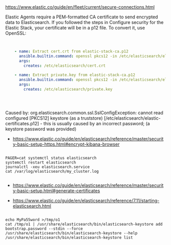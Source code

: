 
##


https://www.elastic.co/guide/en/fleet/current/secure-connections.html

Elastic Agents require a PEM-formatted CA certificate to send encrypted data to Elasticsearch. If you followed the steps in Configure security for the Elastic Stack, your certificate will be in a p12 file. To convert it, use OpenSSL:

```yaml


    - name: Extract cert.crt from elastic-stack-ca.p12
      ansible.builtin.command: openssl pkcs12 -in /etc/elasticsearch/elastic-stack-ca.p12 -out /etc/elasticsearch/cert.crt -clcerts -nokeys -passin pass:MyPa55word
      args:
        creates: /etc/elasticsearch/cert.crt

    - name: Extract private.key from elastic-stack-ca.p12
      ansible.builtin.command: openssl pkcs12 -in /etc/elasticsearch/elastic-stack-ca.p12 -out /etc/elasticsearch/private.key -nocerts -nodes -passin pass:MyPa55word
      args:
        creates: /etc/elasticsearch/private.key




```



##

Caused by: org.elasticsearch.common.ssl.SslConfigException: cannot read configured [PKCS12] keystore (as a truststore) [/etc/elasticsearch/elastic-certificates.p12] - this is usually caused by an incorrect password; (a keystore password was provided)



- https://www.elastic.co/guide/en/elasticsearch/reference/master/security-basic-setup-https.html#encrypt-kibana-browser


```

PAGER=cat systemctl status elasticsearch
systemctl restart elasticsearch
journalctl -xeu elasticsearch.service
cat /var/log/elasticsearch/my_cluster.log


```

- https://www.elastic.co/guide/en/elasticsearch/reference/master/security-basic-setup.html#generate-certificates

- https://www.elastic.co/guide/en/elasticsearch/reference/7.11/starting-elasticsearch.html



```

echo MyPa55word >/tmp/o1
cat /tmp/o1 | /usr/share/elasticsearch/bin/elasticsearch-keystore add bootstrap.password --stdin --force
/usr/share/elasticsearch/bin/elasticsearch-keystore --help
/usr/share/elasticsearch/bin/elasticsearch-keystore list

```
